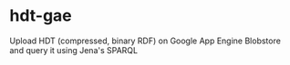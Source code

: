 hdt-gae
=======

Upload HDT (compressed, binary RDF) on Google App Engine Blobstore and query it using Jena's SPARQL
